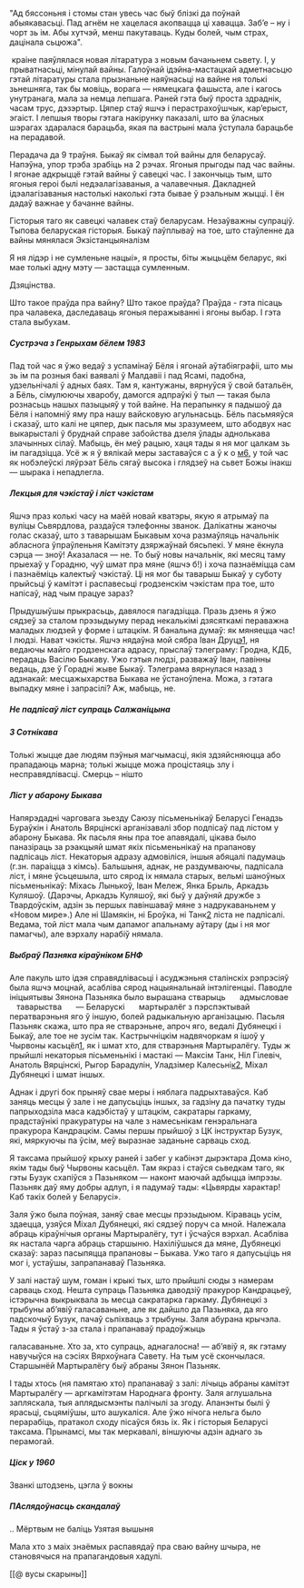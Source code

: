 
"Ад бяссоньня і стомы стан увесь час быў блізкі да поўнай абыякавасьці. Пад агнём не хацелася акопвацца ці хавацца. Заб’е – ну і чорт зь ім. Абы хутчэй, менш пакутаваць. Куды болей, чым страх, дацінала сьцюжа".

 краіне паяўлялася новая літаратура з новым бачаньнем сьвету. I, у прыватнасьці, мінулай вайны. Галоўнай ідэйна-мастацкай адметнасьцю гэтай літаратуры стала прызнаньне наяўнасьці на вайне ня толькі зьнешняга, так бы мовіць, ворага — нямецкага фашыста, але і кагось унутранага, мала за немца лепшага. Раней гэта быў проста здраднік, часам трус, дэзэртыр. Цяпер стаў яшчэ і перастрахоўшчык, кар’ерыст, эгаіст. I лепшыя творы гэтага накірунку паказалі, што ва ўласных шэрагах здаралася барацьба, якая па вастрыні мала ўступала барацьбе на перадавой.




Перадача да 9 траўня. Быкаў як сімвал той вайны для беларусаў. Напэўна, упор трэба зрабіць на 2 рэчах. Ягоныя прыгоды пад час вайны. І ягонае адкрыццё гэтай вайны ў савецкі час. 
І закончыць тым, што ягоныя героі былі недэалагізаваныя, а чалавечныя. Дакладней ідэалагізаваныя настолькі наколькі гэта бывае ў рэальным жыцці. 
І ён дадаў важнае у бачанне вайны. 

Гісторыя таго як савецкі чалавек стаў беларусам.
Незаўважны супраціў. Тыпова беларуская гісторыя. 
Быкаў паўплываў на тое, што стаўленне да вайны мянялася
Экзістанцыяналізм


Я ня лідэр і не сумленьне нацыі», я просты, біты жыцьцём беларус, які мае толькі адну мэту — застацца сумленным.

Дзяцінства.


Што такое праўда пра вайну? Што такое праўда? 
Праўда - гэта пісаць пра чалавека, даследаваць ягоныя перажыванні і ягоны выбар. 
І гэта стала выбухам. 


##### Сустрэча з Генрыхам бёлем 1983
Пад той час я ўжо ведаў з успамінаў Бёля і ягонай аўтабіяграфіі, што мы зь ім па розныя бакі ваявалі ў Малдавіі і пад Ясамі, падобна, удзельнічалі ў адных баях. Там я, кантужаны, вярнуўся ў свой батальён, а Бёль, сімулюючы хваробу, дамогся адпраўкі ў тыл — такая была рознасьць нашых пазыцыяў у той вайне. На перапынку я падышоў да Бёля і напомніў яму пра нашу вайсковую агульнасьць. Бёль пасьмяяўся і сказаў, што калі не цяпер, дык пасьля мы зразумеем, што абодвух нас выкарысталі ў бруднай справе забойства дзеля ўлады аднолькава злачынных сілаў. Мабыць, ён меў рацыю, хаця тады я ня мог цалкам зь ім пагадзіцца. Усё ж я ў вялікай меры заставаўся с а ў к о [м](#_page_331_0)[6,](#_page_331_0) у той час як нобэлеўскі ляўрэат Бёль сягаў высока і глядзеў на сьвет Божы інакш — шырака і непадлегла.

##### Лекцыя для чэкістаў і ліст чэкістам
Яшчэ праз колькі часу на маёй новай кватэры, якую я атрымаў па вуліцы Сьвярдлова, раздаўся тэлефонны званок. Далікатны жаночы голас сказаў, што з таварышам Быкавым хоча размаўляць начальнік абласнога ўпраўленьня Камітэту дзяржаўнай бясьпекі. У мяне ёкнула сэрца — зноў! Аказалася — не. То быў новы начальнік, які месяц таму прыехаў у Горадню, чуў шмат пра мяне (яшчэ б!) і хоча пазнаёміцца сам і пазнаёміць калектыў чэкістаў. Ці ня мог бы таварыш Быкаў у суботу прыйсьці ў камітэт і распавесьці гродзенскім чэкістам пра тое, што напісаў, над чым працуе зараз?

Прыдушыўшы прыкрасьць, давялося пагадзіцца. Празь дзень я ўжо сядзеў за сталом прэзыдыуму перад некалькімі дзясяткамі пераважна маладых людзей у форме і штацкім. Я банальна думаў: як мяняецца час! I людзі. Нават чэкісты. Яшчэ нядаўна мой сябра Iван Друц[э](#_page_334_0)[1,](#_page_334_0) ня ведаючы майго гродзенскага адрасу, прыслаў тэлеграму: Гродна, КДБ, перадаць Васілю Быкаву. Ужо гэтыя людзі, разважаў Iван, павінны ведаць, дзе ў Горадні жыве Быкаў. Тэлеграма вярнулася назад з адзнакай: месцажыхарства Быкава не ўстаноўлена. Можа, з гэтага выпадку мяне і запрасілі? Аж, мабыць, не.

##### Не падпісаў ліст супраць Салжаніцына

##### З Сотнікава
Толькі жыцце дае людям пэўныя магчымасці, якія здзяйсняюцца або прападаюць марна; толькі жыцце можа процістаяць злу і несправядлівасці. Смерць – нішто

##### Ліст у абарону Быкава
Напярэдадні чарговага зьезду Саюзу пісьменьнікаў Беларусі Генадзь Бураўкін і Анатоль Вярцінскі арганізавалі збор подпісаў пад лістом у абарону Быкава. Як пасьля яны пра тое апавядалі, цікава было паназіраць за рэакцыяй шмат якіх пісьменьнікаў на прапанову падпісаць ліст. Некаторыя адразу адмовіліся, іншыя абяцалі падумаць (г.зн. параіцца з кімсь). Бальшыня, аднак, не раздумваючы, падпісала ліст, і мяне ўсьцешыла, што сярод іх нямала старых, вельмі шаноўных пісьменьнікаў: Міхась Лынькоў, Iван Мележ, Янка Брыль, Аркадзь Куляшоў. (Дарэчы, Аркадзь Куляшоў, які быў у даўняй дружбе з Твардоўскім, адзін зь першых павіншаваў мяне з надрукаваньнем у «Новом мире».) Але ні Шамякін, ні Броўка, ні Танк[2](#_page_241_0) ліста не падпісалі. Ведама, той ліст мала чым дапамог апальнаму аўтару (ды і ня мог памагчы), але вэрхалу нарабіў нямала.
##### Выбраў Пазняка кіраўніком БНФ
Але пакуль што ідэя справядлівасьці і асуджэньня сталінскіх рэпрэсіяў была яшчэ моцнай, асабліва сярод нацыянальнай інтэлігенцыі. Паводле ініцыятывы Зянона Пазьняка было вырашана стварыць        адмысловае        таварыства        — Беларускі        мартыралёг з пэрспэктывай ператварэньня яго ў іншую, болей радыкальную арганізацыю. Пасьля Пазьняк скажа, што пра яе стварэньне, апроч яго, ведалі Дубянецкі і Быкаў, але тое не зусім так. Кастрычніцкім надвячоркам я ішоў у Чырвоны касьцёл[1](#_page_432_0), як і шмат хто, для стварэньня Мартыралёгу. Туды ж прыйшлі некаторыя пісьменьнікі і мастакі — Максім Танк, Ніл Гілевіч, Анатоль Вярцінскі, Рыгор Барадулін, Уладзімер Калесьні[к](#_page_432_0)[2,](#_page_432_0) Міхал Дубянецкі і шмат іншых.

Аднак і другі бок прыняў свае меры і няблага падрыхтаваўся. Каб заняць месцы ў зале і не дапусьціць іншых, за гадзіну да пачатку туды папрыходзіла маса кадэбістаў у штацкім, сакратары гаркаму, прадстаўнікі пракуратуры на чале з намесьнікам генэральнага пракурора Кандрацкім. Самы першы прыйшоў з ЦК інструктар Бузук, які, мяркуючы па ўсім, меў выразнае заданьне сарваць сход.

Я таксама прыйшоў крыху раней і забег у кабінэт дырэктара Дома кіно, якім тады быў Чырвоны касьцёл. Там якраз і стаўся сьведкам таго, як гэты Бузук схапіўся з Пазьняком — наконт маючай адбыцца імпрэзы. Пазьняк даў яму добры адлуп, і я падумаў тады: «Цьвярды характар! Каб такіх болей у Беларусі».

Заля ўжо была поўная, заняў свае месцы прэзыдыюм. Кіраваць усім, здаецца, узяўся Міхал Дубянецкі, які сядзеў поруч са мной. Належала абраць кіраўнічыя органы Мартыралёгу, тут і ўсчаўся вэрхал. Асабліва як настала чарга абраць старшыню. Нахіліўшыся да мяне, Дубянецкі сказаў: зараз пасыпяцца прапановы – Быкава. Ужо таго я дапусьціць ня мог і, устаўшы, запрапанаваў Пазьняка.

У залі настаў шум, гоман і крыкі тых, што прыйшлі сюды з намерам сарваць сход. Нешта супраць Пазьняка даводзіў пракурор Кандрацьеў, істэрычна выкрыквала зь месца сакратарка гаркаму. Дубянецкі з трыбуны аб’явіў галасаваньне, але як дайшло да Пазьняка, да яго падскочыў Бузук, пачаў сьпіхваць з трыбуны. Заля абурана крычэла. Тады я ўстаў з-за стала і прапанаваў прадоўжыць

галасаваньне. Хто за, хто супраць, аднагалосна! — аб’явіў я, як гэтаму навучыўся на сэсіях Вярхоўнага Савету. На тым усё скончылася. Старшынёй Мартыралёгу быў абраны Зянон Пазьняк.

I тады хтось (ня памятаю хто) прапанаваў з залі: лічыць абраны камітэт Мартыралёгу — аргкамітэтам Народнага фронту. Заля аглушальна запляскала, тыя аплядысмэнты палічылі за згоду. Апанэнты былі ў ярасьці, сьцяміўшы, што ашукаліся. Але ўжо нічога нельга было перарабіць, пратакол сходу пісаўся бязь іх. Як і гісторыя Беларусі таксама. Прынамсі, мы так меркавалі, віншуючы адзін аднаго зь перамогай.


##### Ціск у 1960
Званкі штодзень, цэгла ў вокны



##### ПАслядоўнасць скандалаў

..
Мёртвым не баліць
Узятая вышыня



Мала хто з маіх знаёмых распавядаў пра сваю вайну шчыра, не становячыся на прапагандовыя хадулі.


[[@ вусы скарыны]]
